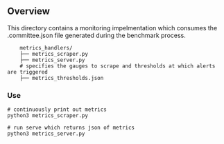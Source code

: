 ## Overview

This directory contains a monitoring impelmentation which consumes the .committee.json file generated during the benchmark process.



```
    metrics_handlers/
    ├── metrics_scraper.py
    ├── metrics_server.py
    # specifies the gauges to scrape and thresholds at which alerts are triggered   
    ├── metrics_thresholds.json
```


### Use

    # continuously print out metrics
    python3 metrics_scraper.py

    # run serve which returns json of metrics
    python3 metrics_server.py
